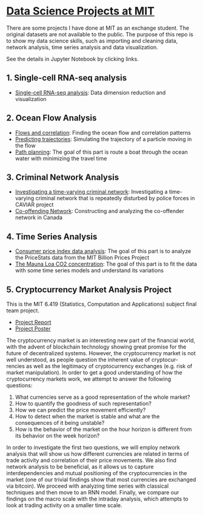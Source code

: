 # [Data Science Projects at MIT](https://yuhaochen1997.github.io/Data-Science/)
There are some projects I have done at MIT as an exchange student. The original datasets are not available to the public. The purpose of this repo is to show my data science skills, such as importing and cleaning data, network analysis, time series analysis and data visualization. 

See the details in Jupyter Notebook by clicking links.

## 1. Single-cell RNA-seq analysis
* [Single-cell RNA-seq analysis](https://nbviewer.jupyter.org/github/yuhaochen1997/Data-Science/blob/master/Single-cell%20RNA-seq%20analysis.ipynb): Data dimension reduction and visualization


## 2. Ocean Flow Analysis
* [Flows and correlation](https://nbviewer.jupyter.org/github/yuhaochen1997/Data-Science/blob/master/Ocean_Flow/Ocean_Flow_1.ipynb): Finding the ocean flow and correlation patterns
* [Predicting trajectories](https://nbviewer.jupyter.org/github/yuhaochen1997/Data-Science/blob/master/Ocean_Flow/Ocean_Flow_2.ipynb): Simulating the trajectory of a particle moving in the flow
* [Path planning](https://nbviewer.jupyter.org/github/yuhaochen1997/Data-Science/blob/master/Ocean_Flow/Ocean_Flow_3.ipynb): The goal of this part is route a boat through the ocean water  with minimizing the travel time

## 3. Criminal Network Analysis
* [Investigating a time-varying criminal network](https://nbviewer.jupyter.org/github/yuhaochen1997/Data-Science/blob/master/Criminal_Network_Analysis/Criminal_Network_Analysis_1.ipynb): Investigating a time-varying criminal network that is repeatedly disturbed by police forces in CAVIAR project
* [Co-offending Network](https://nbviewer.jupyter.org/github/yuhaochen1997/Data-Science/blob/master/Criminal_Network_Analysis/Criminal_Network_Analysis_2.ipynb): Constructing and analyzing the co-offender network in Canada

## 4. Time Series Analysis
* [Consumer price index data analysis](https://nbviewer.jupyter.org/github/yuhaochen1997/Data-Science/blob/master/Time_Series/Time_Series_1.ipynb): The goal of this part is to analyze the PriceStats data from the MIT Billion Prices Project
* [The Mauna Loa CO2 concentration](https://nbviewer.jupyter.org/github/yuhaochen1997/Data-Science/blob/master/Time_Series/Time_Series_2.ipynb): The goal of this part is to fit the data with some time series models and understand its variations
      
## 5. Cryptocurrency Market Analysis Project
This is the MIT 6.419 (Statistics, Computation and Applications) subject final team project.

* [Project Report](https://nbviewer.jupyter.org/github/yuhaochen1997/Data-Science/blob/master/Cryptocurrency_Market_Analysis_Project/6.419_Project_Cryptocurrency_Market_Analysis.pdf)
* [Project Poster](https://nbviewer.jupyter.org/github/yuhaochen1997/Data-Science/blob/master/Cryptocurrency_Market_Analysis_Project/6.419_Project_Poster.pdf)

The cryptocurrency market is an interesting new part of the financial world, with the advent of blockchain technology showing great promise for the future of decentralized systems. However, the cryptocurrency market is not well understood, as people question the inherent value of cryptocur- rencies as well as the legitimacy of cryptocurrency exchanges (e.g. risk of market manipulation). In order to get a good understanding of how the cryptocurrency markets work, we attempt to answer the following questions:
1. What currencies serve as a good representation of the whole market?
2. How to quantify the goodness of such representation?
3. How we can predict the price movement efficiently?
4. How to detect when the market is stable and what are the consequences of it being unstable?
5. How is the behavior of the market on the hour horizon is different from its behavior on the week horizon?

In order to investigate the first two questions, we will employ network analysis that will show us how different currencies are related in terms of trade activity and correlation of their price movements. We also find network analysis to be beneficial, as it allows us to capture interdependencies and mutual positioning of the cryptocurrencies in the market (one of our trivial findings show that most currencies are exchanged via bitcoin). We proceed with analyzing time series with classical techniques and then move to an RNN model. Finally, we compare our findings on the macro scale with the intraday analysis, which attempts to look at trading activity on a smaller time scale.
      
